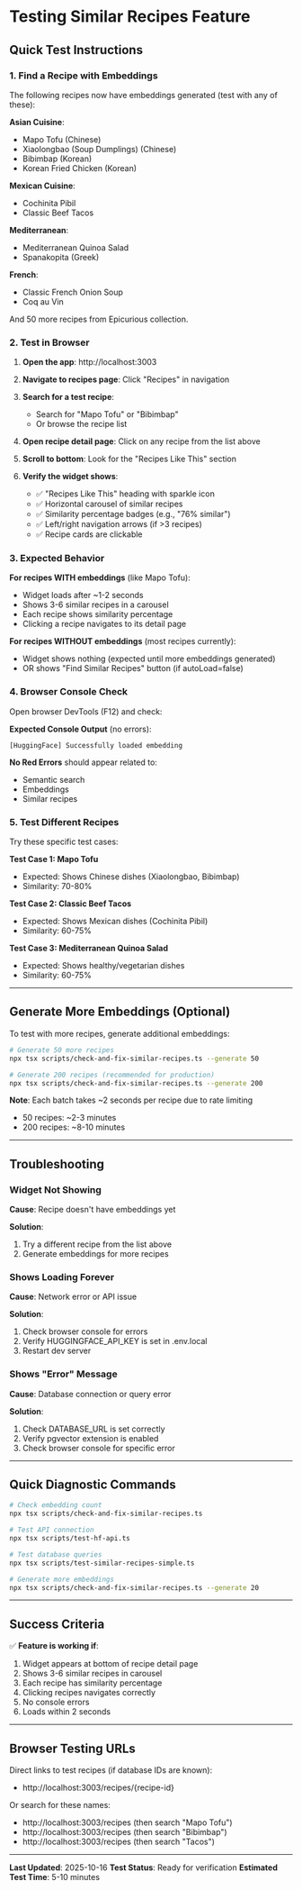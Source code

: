 # Testing Similar Recipes Feature

## Quick Test Instructions

### 1. Find a Recipe with Embeddings

The following recipes now have embeddings generated (test with any of these):

**Asian Cuisine**:
- Mapo Tofu (Chinese)
- Xiaolongbao (Soup Dumplings) (Chinese)
- Bibimbap (Korean)
- Korean Fried Chicken (Korean)

**Mexican Cuisine**:
- Cochinita Pibil
- Classic Beef Tacos

**Mediterranean**:
- Mediterranean Quinoa Salad
- Spanakopita (Greek)

**French**:
- Classic French Onion Soup
- Coq au Vin

And 50 more recipes from Epicurious collection.

### 2. Test in Browser

1. **Open the app**: http://localhost:3003

2. **Navigate to recipes page**: Click "Recipes" in navigation

3. **Search for a test recipe**:
   - Search for "Mapo Tofu" or "Bibimbap"
   - Or browse the recipe list

4. **Open recipe detail page**: Click on any recipe from the list above

5. **Scroll to bottom**: Look for the "Recipes Like This" section

6. **Verify the widget shows**:
   - ✅ "Recipes Like This" heading with sparkle icon
   - ✅ Horizontal carousel of similar recipes
   - ✅ Similarity percentage badges (e.g., "76% similar")
   - ✅ Left/right navigation arrows (if >3 recipes)
   - ✅ Recipe cards are clickable

### 3. Expected Behavior

**For recipes WITH embeddings** (like Mapo Tofu):
- Widget loads after ~1-2 seconds
- Shows 3-6 similar recipes in a carousel
- Each recipe shows similarity percentage
- Clicking a recipe navigates to its detail page

**For recipes WITHOUT embeddings** (most recipes currently):
- Widget shows nothing (expected until more embeddings generated)
- OR shows "Find Similar Recipes" button (if autoLoad=false)

### 4. Browser Console Check

Open browser DevTools (F12) and check:

**Expected Console Output** (no errors):
```
[HuggingFace] Successfully loaded embedding
```

**No Red Errors** should appear related to:
- Semantic search
- Embeddings
- Similar recipes

### 5. Test Different Recipes

Try these specific test cases:

**Test Case 1: Mapo Tofu**
- Expected: Shows Chinese dishes (Xiaolongbao, Bibimbap)
- Similarity: 70-80%

**Test Case 2: Classic Beef Tacos**
- Expected: Shows Mexican dishes (Cochinita Pibil)
- Similarity: 60-75%

**Test Case 3: Mediterranean Quinoa Salad**
- Expected: Shows healthy/vegetarian dishes
- Similarity: 60-75%

---

## Generate More Embeddings (Optional)

To test with more recipes, generate additional embeddings:

```bash
# Generate 50 more recipes
npx tsx scripts/check-and-fix-similar-recipes.ts --generate 50

# Generate 200 recipes (recommended for production)
npx tsx scripts/check-and-fix-similar-recipes.ts --generate 200
```

**Note**: Each batch takes ~2 seconds per recipe due to rate limiting
- 50 recipes: ~2-3 minutes
- 200 recipes: ~8-10 minutes

---

## Troubleshooting

### Widget Not Showing

**Cause**: Recipe doesn't have embeddings yet

**Solution**:
1. Try a different recipe from the list above
2. Generate embeddings for more recipes

### Shows Loading Forever

**Cause**: Network error or API issue

**Solution**:
1. Check browser console for errors
2. Verify HUGGINGFACE_API_KEY is set in .env.local
3. Restart dev server

### Shows "Error" Message

**Cause**: Database connection or query error

**Solution**:
1. Check DATABASE_URL is set correctly
2. Verify pgvector extension is enabled
3. Check browser console for specific error

---

## Quick Diagnostic Commands

```bash
# Check embedding count
npx tsx scripts/check-and-fix-similar-recipes.ts

# Test API connection
npx tsx scripts/test-hf-api.ts

# Test database queries
npx tsx scripts/test-similar-recipes-simple.ts

# Generate more embeddings
npx tsx scripts/check-and-fix-similar-recipes.ts --generate 20
```

---

## Success Criteria

✅ **Feature is working if**:
1. Widget appears at bottom of recipe detail page
2. Shows 3-6 similar recipes in carousel
3. Each recipe has similarity percentage
4. Clicking recipes navigates correctly
5. No console errors
6. Loads within 2 seconds

---

## Browser Testing URLs

Direct links to test recipes (if database IDs are known):
- http://localhost:3003/recipes/{recipe-id}

Or search for these names:
- http://localhost:3003/recipes (then search "Mapo Tofu")
- http://localhost:3003/recipes (then search "Bibimbap")
- http://localhost:3003/recipes (then search "Tacos")

---

**Last Updated**: 2025-10-16
**Test Status**: Ready for verification
**Estimated Test Time**: 5-10 minutes
